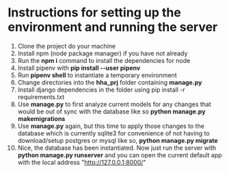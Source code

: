 ﻿# Instructions for setting up the environment and running the server
1. Clone the project do your machine
2. Install npm (node package manager) if you have not already
3. Run the **npm i** command to install the dependencies for node
4. Install pipenv with **pip install --user pipenv** 
5. Run **pipenv shell** to instantiate a temporary environment
6. Change directories into the **hha_prj** folder containing **manage.py**
7. Install django dependencies in the folder using pip install -r requirements.txt
8. Use **manage.py** to first analyze current models for any changes that would be out of sync with the database like so **python manage.py makemigrations**
9. Use **manage.py** again, but this time to apply those changes to the database which is currently sqlite3 for convenience of not having to download/setup postgres or mysql like so, **python manage.py migrate**
10. Nice, the database has been instantiated. Now just run the server with **python manage.py runserver** and you can open the current default app with the local address "http://127.0.0.1:8000/"




